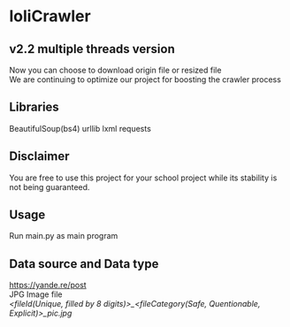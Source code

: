 loliCrawler
====

v2.2 multiple threads version
-------
Now you can choose to download origin file or resized file<br>
We are continuing to optimize our project for boosting the crawler process

Libraries
-------
BeautifulSoup(bs4)
urllib
lxml
requests

Disclaimer
-------
You are free to use this project for your school project while its stability is not being guaranteed.

Usage
-------
Run main.py as main program

Data source and Data type
-------
https://yande.re/post
<br>
JPG Image file
<br>
_&lt;fileId(Unique, filled by 8 digits)&gt;\_&lt;fileCategory(Safe, Quentionable, Explicit)&gt;\_pic.jpg_
